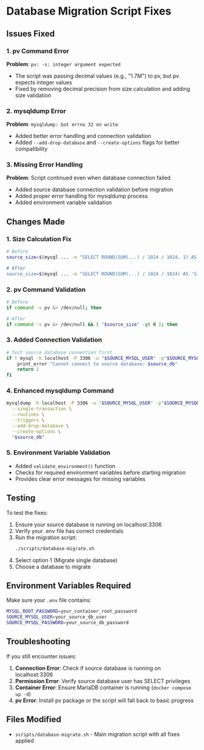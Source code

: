 # Database Migration Script Fixes

## Issues Fixed

### 1. pv Command Error
**Problem**: `pv: -s: integer argument expected`
- The script was passing decimal values (e.g., "1.7M") to pv, but pv expects integer values
- Fixed by removing decimal precision from size calculation and adding size validation

### 2. mysqldump Error
**Problem**: `mysqldump: Got errno 32 on write`
- Added better error handling and connection validation
- Added `--add-drop-database` and `--create-options` flags for better compatibility

### 3. Missing Error Handling
**Problem**: Script continued even when database connection failed
- Added source database connection validation before migration
- Added proper error handling for mysqldump process
- Added environment variable validation

## Changes Made

### 1. Size Calculation Fix
```bash
# Before
source_size=$(mysql ... -e "SELECT ROUND(SUM(...) / 1024 / 1024, 1) AS 'Size (MB)' ...)

# After  
source_size=$(mysql ... -e "SELECT ROUND(SUM(...) / 1024 / 1024) AS 'Size (MB)' ...)
```

### 2. pv Command Validation
```bash
# Before
if command -v pv &> /dev/null; then

# After
if command -v pv &> /dev/null && [ "$source_size" -gt 0 ]; then
```

### 3. Added Connection Validation
```bash
# Test source database connection first
if ! mysql -h localhost -P 3306 -u "$SOURCE_MYSQL_USER" -p"$SOURCE_MYSQL_PASSWORD" -e "USE \`$source_db\`;" 2>/dev/null; then
    print_error "Cannot connect to source database: $source_db"
    return 1
fi
```

### 4. Enhanced mysqldump Command
```bash
mysqldump -h localhost -P 3306 -u "$SOURCE_MYSQL_USER" -p"$SOURCE_MYSQL_PASSWORD" \
  --single-transaction \
  --routines \
  --triggers \
  --add-drop-database \
  --create-options \
  "$source_db"
```

### 5. Environment Variable Validation
- Added `validate_environment()` function
- Checks for required environment variables before starting migration
- Provides clear error messages for missing variables

## Testing

To test the fixes:

1. Ensure your source database is running on localhost:3306
2. Verify your .env file has correct credentials
3. Run the migration script:
   ```bash
   ./scripts/database-migrate.sh
   ```
4. Select option 1 (Migrate single database)
5. Choose a database to migrate

## Environment Variables Required

Make sure your `.env` file contains:
```bash
MYSQL_ROOT_PASSWORD=your_container_root_password
SOURCE_MYSQL_USER=your_source_db_user
SOURCE_MYSQL_PASSWORD=your_source_db_password
```

## Troubleshooting

If you still encounter issues:

1. **Connection Error**: Check if source database is running on localhost:3306
2. **Permission Error**: Verify source database user has SELECT privileges
3. **Container Error**: Ensure MariaDB container is running (`docker compose up -d`)
4. **pv Error**: Install pv package or the script will fall back to basic progress

## Files Modified

- `scripts/database-migrate.sh` - Main migration script with all fixes applied
